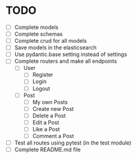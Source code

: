 # TODO

- [ ] Complete models
- [ ] Complete schemas
- [ ] Complete crud for all models
- [ ] Save models in the elasticsearch
- [ ] Use pydantic.base setting instead of settings
- [ ] Complete routers and make all endpoints
    - [ ] User
        - [ ] Register
        - [ ] Login
        - [ ] Logout
    - [ ] Post
        - [ ] My own Posts
        - [ ] Create new Post
        - [ ] Delete a Post
        - [ ] Edit a Post
        - [ ] Like a Post
        - [ ] Comment a Post
- [ ] Test all routes using pytest (in the test module)
- [ ] Complete README.md file
